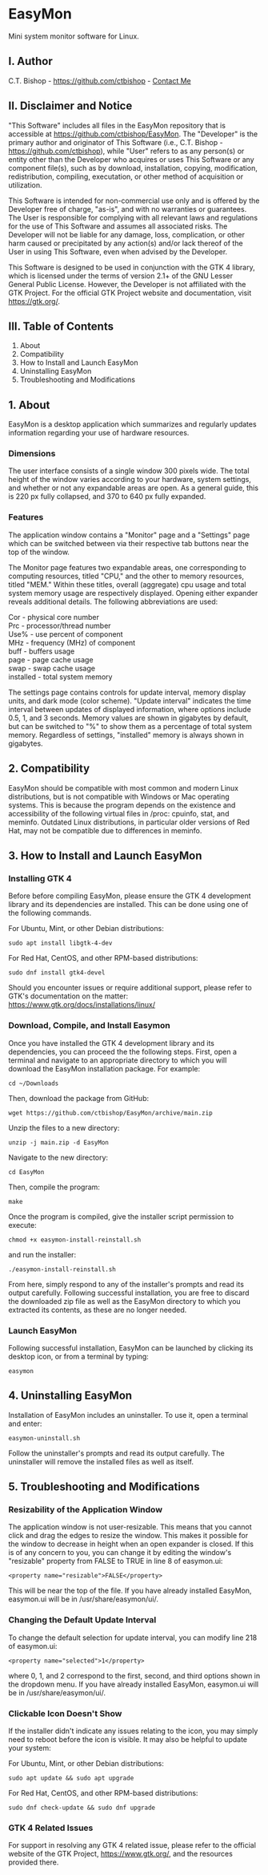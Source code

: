 # EasyMon

Mini system monitor software for Linux.


## I. Author

C.T. Bishop - https://github.com/ctbishop - [Contact Me](https://casandrabishop.com/contact/)


## II. Disclaimer and Notice

"This Software" includes all files in the EasyMon repository that is
accessible at https://github.com/ctbishop/EasyMon. The "Developer" is the
primary author and originator of This Software (i.e., C.T. Bishop -
https://github.com/ctbishop), while "User" refers to as any person(s) or
entity other than the Developer who acquires or uses This Software or any
component file(s), such as by download, installation, copying, modification,
redistribution, compiling, executation, or other method of acquisition or
utilization.

This Software is intended for non-commercial use only and is offered by the
Developer free of charge, "as-is", and with no warranties or guarantees. The
User is responsible for complying with all relevant laws and regulations for
the use of This Software and assumes all associated risks. The Developer
will not be liable for any damage, loss, complication, or other harm caused
or precipitated by any action(s) and/or lack thereof of the User in using
This Software, even when advised by the Developer.

This Software is designed to be used in conjunction with the GTK 4 library,
which is licensed under the terms of version 2.1+ of the GNU Lesser General
Public License. However, the Developer is not affiliated with the GTK
Project. For the official GTK Project website and documentation, visit
https://gtk.org/. 


## III. Table of Contents

1. About  
2. Compatibility  
3. How to Install and Launch EasyMon
4. Uninstalling EasyMon
5. Troubleshooting and Modifications


## 1. About

EasyMon is a desktop application which summarizes and regularly updates
information regarding your use of hardware resources.

### Dimensions
The user interface consists of a single window 300 pixels wide. The total
height of the window varies according to your hardware, system settings, and
whether or not any expandable areas are open. As a general guide, this is
220 px fully collapsed, and 370 to 640 px fully expanded. 

### Features
The application window contains a "Monitor" page and a "Settings" page which
can be switched between via their respective tab buttons near the top of
the window.

The Monitor page features two expandable areas, one corresponding to
computing resources, titled "CPU," and the other to memory resources, titled
"MEM." Within these titles, overall (aggregate) cpu usage and total system
memory usage are respectively displayed. Opening either expander reveals
additional details. The following abbreviations are used:

Cor - physical core number  
Prc - processor/thread number  
Use% - use percent of component  
MHz - frequency (MHz) of component  
buff - buffers usage  
page - page cache usage  
swap - swap cache usage  
installed - total system memory  

The settings page contains controls for update interval, memory display
units, and dark mode (color scheme). "Update interval" indicates the time
interval between updates of displayed information, where options include
0.5, 1, and 3 seconds. Memory values are shown in gigabytes by default, but
can be switched to "%" to show them as a percentage of total system memory.
Regardless of settings, "installed" memory is always shown in gigabytes.


## 2. Compatibility

EasyMon should be compatible with most common and modern Linux
distributions, but is not compatible with Windows or Mac operating systems.
This is because the program depends on the existence and accessibility of
the following virtual files in /proc: cpuinfo, stat, and meminfo. Outdated
Linux distributions, in particular older versions of Red Hat, may not be
compatible due to differences in meminfo.


## 3. How to Install and Launch EasyMon

### Installing GTK 4
Before before compiling EasyMon, please ensure the GTK 4 development library
and its dependencies are installed. This can be done using one of the
following commands.

For Ubuntu, Mint, or other Debian distributions:

    sudo apt install libgtk-4-dev

For Red Hat, CentOS, and other RPM-based distributions:

    sudo dnf install gtk4-devel

Should you encounter issues or require additional support, please refer to
GTK's documentation on the matter:
https://www.gtk.org/docs/installations/linux/

### Download, Compile, and Install Easymon
Once you have installed the GTK 4 development library and its dependencies,
you can proceed the the following steps. First, open a terminal and navigate
to an appropriate directory to which you will download the EasyMon
installation package. For example:

    cd ~/Downloads

Then, download the package from GitHub:

    wget https://github.com/ctbishop/EasyMon/archive/main.zip

Unzip the files to a new directory:

    unzip -j main.zip -d EasyMon

Navigate to the new directory:

    cd EasyMon

Then, compile the program:

    make

Once the program is compiled, give the installer script permission to execute:

    chmod +x easymon-install-reinstall.sh

and run the installer:

    ./easymon-install-reinstall.sh

From here, simply respond to any of the installer's prompts and read its
output carefully. Following successful installation, you are free to discard
the downloaded zip file as well as the EasyMon directory to which you
extracted its contents, as these are no longer needed.

### Launch EasyMon
Following successful installation, EasyMon can be launched by clicking its
desktop icon, or from a terminal by typing:

    easymon


## 4. Uninstalling EasyMon

Installation of EasyMon includes an uninstaller. To use it, open a terminal
and enter:

    easymon-uninstall.sh

Follow the uninstaller's prompts and read its output carefully. The
uninstaller will remove the installed files as well as itself.


## 5. Troubleshooting and Modifications

### Resizability of the Application Window
The application window is not user-resizable. This means that you cannot
click and drag the edges to resize the window. This makes it possible for
the window to decrease in height when an open expander is closed. If this is
of any concern to you, you can change it by editing the window's "resizable"
property from FALSE to TRUE in line 8 of easymon.ui:

    <property name="resizable">FALSE</property>

This will be near the top of the file. If you have already installed
EasyMon, easymon.ui will be in /usr/share/easymon/ui/.

### Changing the Default Update Interval
To change the default selection for update interval, you can modify line 218
of easymon.ui:

    <property name="selected">1</property>

where 0, 1, and 2 correspond to the first, second, and third options shown
in the dropdown menu. If you have already installed EasyMon, easymon.ui will
be in /usr/share/easymon/ui/.

### Clickable Icon Doesn't Show
If the installer didn't indicate any issues relating to the icon, you may
simply need to reboot before the icon is visible. It may also be helpful to
update your system:

For Ubuntu, Mint, or other Debian distributions:

    sudo apt update && sudo apt upgrade

For Red Hat, CentOS, and other RPM-based distributions:

    sudo dnf check-update && sudo dnf upgrade

### GTK 4 Related Issues
For support in resolving any GTK 4 related issue, please refer to the
official website of the GTK Project, https://www.gtk.org/, and the resources
provided there.
